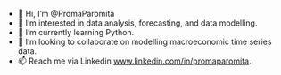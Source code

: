 - 👋 Hi, I’m @PromaParomita
- 👀 I’m interested in data analysis, forecasting, and data modelling.
- 🌱 I’m currently learning Python.
- 💞️ I’m looking to collaborate on modelling macroeconomic time series data.
- 📫 Reach me via Linkedin www.linkedin.com/in/promaparomita.

<!---
PromaParomita/PromaParomita is a ✨ special ✨ repository because its `README.md` (this file) appears on your GitHub profile.
You can click the Preview link to take a look at your changes.
--->
